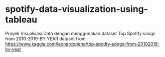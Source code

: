 # spotify-data-visualization-using-tableau

Proyek Visualisasi Data dengan menggunakan dataset Top Spotify songs from 2010-2019-BY YEAR
dataset from https://www.kaggle.com/leonardopena/top-spotify-songs-from-20102019-by-year

